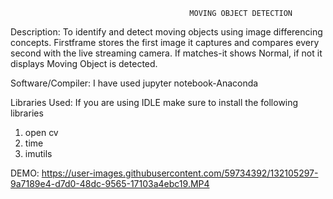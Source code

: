                                             MOVING OBJECT DETECTION


Description:
         To identify and detect moving objects using image differencing concepts. Firstframe stores the first image it captures and compares every second with the live streaming camera. If matches-it shows Normal, if not it displays Moving Object is detected. 

Software/Compiler: I have used jupyter notebook-Anaconda

Libraries Used:
If you are using IDLE make sure to install the following libraries
  1. open cv
  2. time
  3. imutils

DEMO:
https://user-images.githubusercontent.com/59734392/132105297-9a7189e4-d7d0-48dc-9565-17103a4ebc19.MP4


